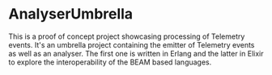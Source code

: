 # AnalyserUmbrella

This is a proof of concept project showcasing processing of Telemetry events.
It's an umbrella project containing the emitter of Telemetry events as well as 
an analyser.
The first one is written in Erlang and the latter in Elixir to explore the
interoperability of the BEAM based languages.
